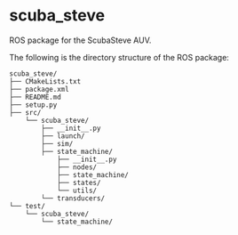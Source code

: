 # scuba_steve
ROS package for the ScubaSteve AUV.

The following is the directory structure of the ROS package:
```
scuba_steve/
├── CMakeLists.txt
├── package.xml
├── README.md
├── setup.py
├── src/
    └── scuba_steve/
        ├── __init__.py
        ├── launch/
        ├── sim/
        ├── state_machine/
            ├── __init__.py
            ├── nodes/
            ├── state_machine/
            ├── states/
            └── utils/
        └── transducers/
└── test/
    └── scuba_steve/
        └── state_machine/
```
